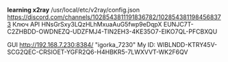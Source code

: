 **learning x2ray**
/usr/local/etc/v2ray/config.json
https://discord.com/channels/1028543811191836782/1028543811984568373
Ключ API HNsGrSxy3LQzHLhMxuaAuG5fwp9eDqpX
EUNJC7T-C2ZHBDD-OWDNEZQ-UDZFMJ4-TIN2EH3-4KE35O7-EIKO7QL-PFCBXQU


GUI  http://192.168.7.230:8384/ "igorka_7230"
My ID: WIBLNDD-KTRY45V-SCG2QEC-CRSIOET-YGFR2Q6-H4HBKR5-7LWXVVT-WK2F6QV

